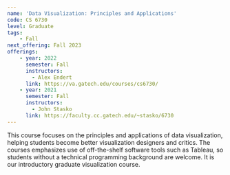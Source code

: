 ```yaml
---
name: 'Data Visualization: Principles and Applications'
code: CS 6730
level: Graduate
tags:
    - Fall
next_offering: Fall 2023
offerings:
    - year: 2022
      semester: Fall
      instructors: 
        - Alex Endert
      link: https://va.gatech.edu/courses/cs6730/
    - year: 2021
      semester: Fall
      instructors: 
        - John Stasko
      link: https://faculty.cc.gatech.edu/~stasko/6730
---
```


This course focuses on the principles and applications of data visualization, helping students become better visualization designers and critics. The courses emphasizes use of off-the-shelf software tools such as Tableau, so students without a technical programming background are welcome. It is our introductory graduate visualization course.
